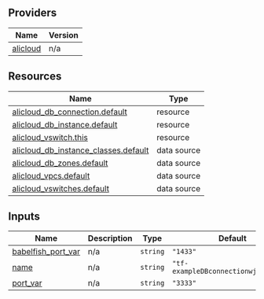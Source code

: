 <!-- BEGIN_TF_DOCS -->
## Providers

| Name | Version |
|------|---------|
| <a name="provider_alicloud"></a> [alicloud](#provider\_alicloud) | n/a |

## Resources

| Name | Type |
|------|------|
| [alicloud_db_connection.default](https://registry.terraform.io/providers/hashicorp/alicloud/latest/docs/resources/db_connection) | resource |
| [alicloud_db_instance.default](https://registry.terraform.io/providers/hashicorp/alicloud/latest/docs/resources/db_instance) | resource |
| [alicloud_vswitch.this](https://registry.terraform.io/providers/hashicorp/alicloud/latest/docs/resources/vswitch) | resource |
| [alicloud_db_instance_classes.default](https://registry.terraform.io/providers/hashicorp/alicloud/latest/docs/data-sources/db_instance_classes) | data source |
| [alicloud_db_zones.default](https://registry.terraform.io/providers/hashicorp/alicloud/latest/docs/data-sources/db_zones) | data source |
| [alicloud_vpcs.default](https://registry.terraform.io/providers/hashicorp/alicloud/latest/docs/data-sources/vpcs) | data source |
| [alicloud_vswitches.default](https://registry.terraform.io/providers/hashicorp/alicloud/latest/docs/data-sources/vswitches) | data source |

## Inputs

| Name | Description | Type | Default | Required |
|------|-------------|------|---------|:--------:|
| <a name="input_babelfish_port_var"></a> [babelfish\_port\_var](#input\_babelfish\_port\_var) | n/a | `string` | `"1433"` | no |
| <a name="input_name"></a> [name](#input\_name) | n/a | `string` | `"tf-exampleDBconnectionwjr06sne2z"` | no |
| <a name="input_port_var"></a> [port\_var](#input\_port\_var) | n/a | `string` | `"3333"` | no |
<!-- END_TF_DOCS -->    